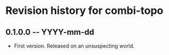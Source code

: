 # Revision history for combi-topo

## 0.1.0.0  -- YYYY-mm-dd

* First version. Released on an unsuspecting world.

